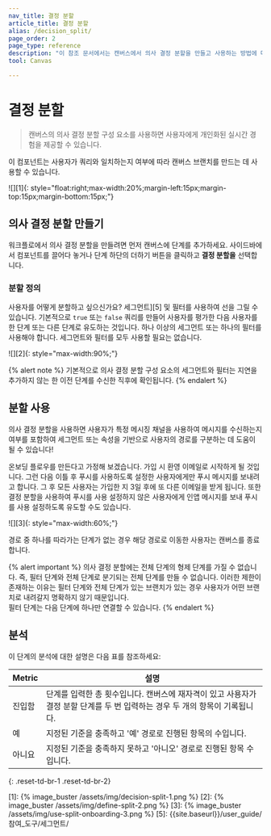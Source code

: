 ```yaml
---
nav_title: 결정 분할 
article_title: 결정 분할 
alias: /decision_split/
page_order: 2
page_type: reference
description: "이 참조 문서에서는 캔버스에서 의사 결정 분할을 만들고 사용하는 방법에 대해 설명합니다."
tool: Canvas

---
```


# 결정 분할 

> 캔버스의 의사 결정 분할 구성 요소를 사용하면 사용자에게 개인화된 실시간 경험을 제공할 수 있습니다. 

이 컴포넌트는 사용자가 쿼리와 일치하는지 여부에 따라 캔버스 브랜치를 만드는 데 사용할 수 있습니다.

![][1]{: style="float:right;max-width:20%;margin-left:15px;margin-top:15px;margin-bottom:15px;"}

## 의사 결정 분할 만들기 

워크플로에서 의사 결정 분할을 만들려면 먼저 캔버스에 단계를 추가하세요. 사이드바에서 컴포넌트를 끌어다 놓거나 단계 하단의 <i class="fas fa-plus-circle"></i> 더하기 버튼을 클릭하고 **결정 분할을** 선택합니다.

### 분할 정의

사용자를 어떻게 분할하고 싶으신가요? 세그먼트][5] 및 필터를 사용하여 선을 그릴 수 있습니다. 기본적으로 `true` 또는 `false` 쿼리를 만들어 사용자를 평가한 다음 사용자를 한 단계 또는 다른 단계로 유도하는 것입니다. 하나 이상의 세그먼트 또는 하나의 필터를 사용해야 합니다. 세그먼트와 필터를 모두 사용할 필요는 없습니다.

![][2]{: style="max-width:90%;"}

{% alert note %}
기본적으로 의사 결정 분할 구성 요소의 세그먼트와 필터는 지연을 추가하지 않는 한 이전 단계를 수신한 직후에 확인됩니다.
{% endalert %} 

## 분할 사용

의사 결정 분할을 사용하면 사용자가 특정 메시징 채널을 사용하여 메시지를 수신하는지 여부를 포함하여 세그먼트 또는 속성을 기반으로 사용자의 경로를 구분하는 데 도움이 될 수 있습니다!

온보딩 플로우를 만든다고 가정해 보겠습니다. 가입 시 환영 이메일로 시작하게 될 것입니다. 그런 다음 이틀 후 푸시를 사용하도록 설정한 사용자에게만 푸시 메시지를 보내려고 합니다. 그 후 모든 사용자는 가입한 지 3일 후에 또 다른 이메일을 받게 됩니다. 또한 결정 분할을 사용하여 푸시를 사용 설정하지 않은 사용자에게 인앱 메시지를 보내 푸시를 사용 설정하도록 유도할 수도 있습니다.

![][3]{: style="max-width:60%;"}

경로 중 하나를 따라가는 단계가 없는 경우 해당 경로로 이동한 사용자는 캔버스를 종료합니다. 

{% alert important %}
의사 결정 분할에는 전체 단계의 형제 단계를 가질 수 없습니다. 즉, 필터 단계와 전체 단계로 분기되는 전체 단계를 만들 수 없습니다. 이러한 제한이 존재하는 이유는 필터 단계와 전체 단계가 있는 브랜치가 있는 경우 사용자가 어떤 브랜치로 내려갈지 명확하지 않기 때문입니다.
<br>
필터 단계는 다음 단계에 하나만 연결할 수 있습니다.
{% endalert %}

## 분석

이 단계의 분석에 대한 설명은 다음 표를 참조하세요:

| Metric | 설명 |
|---|---|
| 진입함 | 단계를 입력한 총 횟수입니다. 캔버스에 재자격이 있고 사용자가 결정 분할 단계를 두 번 입력하는 경우 두 개의 항목이 기록됩니다. |
| 예 | 지정된 기준을 충족하고 '예' 경로로 진행된 항목의 수입니다. |
| 아니요 | 지정된 기준을 충족하지 못하고 '아니오' 경로로 진행된 항목 수입니다. |
{: .reset-td-br-1 .reset-td-br-2}

[1]: {% image_buster /assets/img/decision-split-1.png %}
[2]: {% image_buster /assets/img/define-split-2.png %}
[3]: {% image_buster /assets/img/use-split-onboarding-3.png %}
[5]: {{site.baseurl}}/user_guide/참여_도구/세그먼트/
